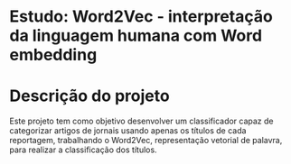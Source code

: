 # Estudo: Word2Vec - interpretação da linguagem humana com Word embedding

# Descrição do projeto
Este projeto tem como objetivo desenvolver um classificador capaz de categorizar artigos de jornais usando apenas os títulos de cada reportagem, trabalhando o Word2Vec, representação vetorial de palavra, para realizar a classificação dos títulos.